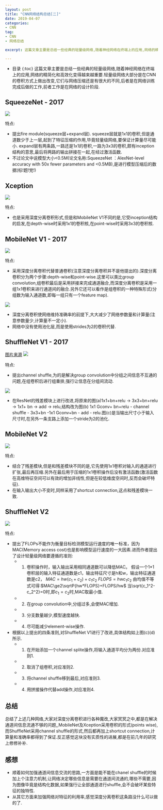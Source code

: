 ```yaml
---
layout: post
title: "CNN网络结构总结[二]"
date: 2019-04-07
categories:
- CNN
tag:
- CNN
- 网络总结

excerpt: 这篇文章主要是总结一些经典的轻量级网络,随着神经网络在终端上的应用,网络的精简化和高效化变得越来越重要.

---
```

* 目录
{:toc}
这篇文章主要是总结一些经典的轻量级网络,随着神经网络在终端上的应用,网络的精简化和高效化变得越来越重要.轻量级网络大部分是在CNN的卷积方式上做出改变,它们与网络压缩还是有很大的不同,后者是在网络训练完成后做的工作,前者工作是在网络的设计阶段.


## SqueezeNet - 2017

<img src="/assets/images/posts/CNN2/squeezenet.jpg"/>

特点:
- 提出fire module(squeeze层+expand层). squeeze层就是1x1的卷积,但是通道数少于上一层,起到了特征压缩的作用,毕竟轻量级网络,要保证计算量尽可能小. expand层有两条路,一路还是1x1的卷积,一路为3x3的卷积,颇有inception结构的意思,最后将两路的输出拼接在一起,在经过激活函数.
- 不过论文中说模型大小<0.5M(论文名称:SqueezeNet ：AlexNet-level accuracy with 50x fewer parameters and <0.5MB),是进行模型压缩后的数据(标!题!党!)

## Xception

<img src="/assets/images/posts/CNN2/xcepyion.jpg"/>

特点:
- 也是采用深度分离卷积形式,但是和MobileNet V1不同的是,它受inception结构的启发,在depth-wise时采用1x1的卷积核,在point-wise时采用3x3的卷积核.

## MobileNet V1 - 2017

<img src="/assets/images/posts/CNN2/mobilenet1.jpg"/>

特点:
- 采用深度分离卷积代替普通卷积(注意深度分离卷积并不是他提出的).深度分离卷积分为两个步骤:depth-wise和point-wise.这里可以类比group convolution,组卷积最后是采用拼接来完成通道融合,而深度分离卷积是采用一组1x1卷积来进行通道间的融合.另外它还可以看作是组卷积的一种特殊形式(分组数为输入通道数,即每一组只有一个feature map).

<img src="/assets/images/posts/CNN2/mobilenet12.png"/>

- 深度分离卷积使网络维持准确率的前提下,大大减少了网络参数量和计算量(注意参数量少,计算量不一定小).
- 网络中没有使用池化层,而是使用strides为2的卷积代替.

## ShuffleNet V1 - 2017

[图片来源](https://blog.csdn.net/u011974639/article/details/79200559)
<img src="/assets/images/posts/CNN2/shuffle.png"/>

特点:
- 提出channel shuffle,为的是解决group convolution中分组之间信息不互通的问题,在组卷积后进行组重排,强行让信息在分组间流动.

<img src="/assets/images/posts/CNN2/shuffle1.png"/>

- 在ResNet的残差模块上进行改进,将原来的图(a)1x1+bn+relu -> 3x3+bn+relu -> 1x1+ bn  -> add -> relu,结构改为图(b) 1x1 Gconv+ bn+relu - channel shuffle - 3x3+bn -1x1 Gconv+bn - add - relu.图(c)是当输出尺寸小于输入尺寸时,在另外一条支路上添加一个stride为2的池化.

## MobileNet V2

<img src="/assets/images/posts/CNN2/mobilenet2.png"/>

特点:
- 结合了残差模块,但是和残差模块不同的是,它先使用1x1卷积对输入的通道进行扩张,最后再压缩.另外在最后用于压缩的1x1卷积操作后没有激活函数(激活函数在高维特征空间可以有效的增加非线性,但是在较低维度空间时,反而会破坏特征).
- 在输入输出大小不变时,同样采用了shortcut connection,这点和残差模块一致.

## ShuffleNet V2

<img src="/assets/images/posts/CNN2/shuffle2.jpg"/>

特点:
- 提出了FLOPs不能作为衡量目标检测模型运行速度的唯一标准，因为MAC(Memory access cost)也是影响模型运行速度的一大因素.进而作者提出了设计轻量级网络要遵循的准则:
	- 1. 卷积操作时，输入输出采用相同通道数可以降低MAC。
	假设一个1*1卷积层的输入特征通道数是c1，输出特征尺寸是h和w，输出特征通道数是c2，
	$MAC=hw(c_1+c_2)+c_{1}c_{2}$
	$FLOPS=hwc_{1}c_{2}$
	由均值不等式可得:$MAC\ge2\sqrtP{hw*FLOPS}+FLOPS/hw$
	当\sqrt{c_1^2-c_2^2}=0时,即$c_1=c_2$时,MAC取最小值.
	- 2. 在group convolution中,分组过多,会使MAC增加.
	- 3. 分支数量越少,模型速度越快.
	- 4. 尽可能减少element-wise操作.
- 根据以上提出的四条准则,对ShuffleNet V1进行了改进,具体结构如上图(c)(d)所示.
	- 1. 在开始添加一个channel splite操作,将输入通道平均分为两份.对应准则1.
	- 2. 取消了组卷积,对应准则2.
	- 3. 将channel shuffle移到最后,对应准则3.
	- 4. 用拼接操作代替add操作,对应准则4.

## 总结

总结了上述几种网络,大家对深度分离卷积进行各种魔改,大家冥冥之中,都是在解决通道间信息流通不够的问题,,MobileNet及Xception采用卷积的形式(points wise),而ShuffleNet采用channel shuffle的形式,然后都再加上shortcut connection,计算量和准确率都得到了保证.反正感觉这块没有实质性的进展,都是在前几年的研究上修修补补.

## 感想

- 顺着如何加强通道间信息交流的思路,一方面是能不能在chanel shuffle的时候加上个注意力机制,让网络决定哪些信息是需要在通道间流通的,哪些不需要,因为图像毕竟是结构化数据,如果强行让全部通道进行shuffle,会不会破坏某些特征的独特性.
- 从其它方面来加强网络对特征的利用率,感觉深度分离卷积这条路没什么可以做的了.
